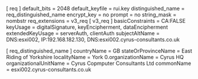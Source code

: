
[ req ]
default_bits = 2048
default_keyfile = rui.key
distinguished_name = req_distinguished_name
encrypt_key = no
prompt = no
string_mask = nombstr
req_extensions = v3_req
[ v3_req ]
basicConstraints = CA:FALSE
keyUsage = digitalSignature, keyEncipherment, dataEncipherment
extendedKeyUsage = serverAuth, clientAuth
subjectAltName = DNS:esxi002, IP:192.168.182.130, DNS:esxi002.cyrus-consultants.co.uk

[ req_distinguished_name ]
countryName = GB
stateOrProvinceName = East Riding of Yorkshire
localityName = York
0.organizationName = Cyrus HQ
organizationalUnitName = Cyrus Copmputer Consultants Ltd
commonName = esxi002.cyrus-consultants.co.uk
